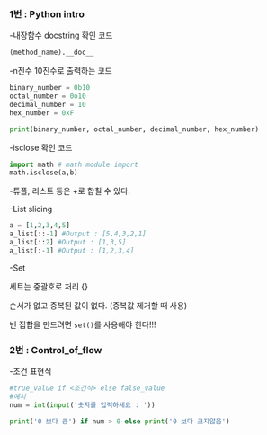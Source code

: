 ### 1번 : Python intro

-내장함수 docstring 확인 코드

```python
(method_name).__doc__
```

-n진수 10진수로 출력하는 코드

```python
binary_number = 0b10
octal_number = 0o10
decimal_number = 10
hex_number = 0xF

print(binary_number, octal_number, decimal_number, hex_number)
```

-isclose 확인 코드

```python
import math # math module import
math.isclose(a,b)
```

-튜플, 리스트 등은 +로 합칠 수 있다.

-List slicing

```python
a = [1,2,3,4,5]
a_list[::-1] #Output : [5,4,3,2,1]
a_list[::2] #Output : [1,3,5]
a_list[:-1] #Output : [1,2,3,4]
```

-Set

세트는 중괄호로 처리 {}

순서가 없고 중복된 값이 없다. (중복값 제거할 때 사용)

빈 집합을 만드려면 `set()`를 사용해야 한다!!!



### 2번 : Control_of_flow

-조건 표현식

```python
#true_value if <조건식> else false_value
#예시
num = int(input('숫자를 입력하세요 : '))

print('0 보다 큼') if num > 0 else print('0 보다 크지않음')

```

